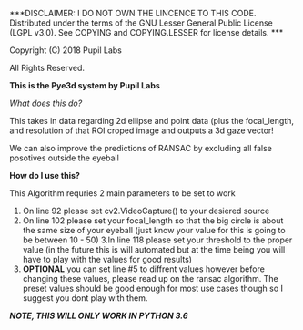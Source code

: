 ***DISCLAIMER: I DO NOT OWN THE LINCENCE TO THIS CODE. 
Distributed under the terms of the GNU
Lesser General Public License (LGPL v3.0).
See COPYING and COPYING.LESSER for license details. ***

Copyright (C) 2018 Pupil Labs

All Rights Reserved.


**This is the Pye3d system by Pupil Labs**


*What does this do?*

This takes in data regarding 2d ellipse and point data (plus the focal_length, and resolution of that ROI croped image and outputs a 3d gaze vector! 

We can also improve the predictions of RANSAC by excluding all false posotives outside the eyeball


__How do I use this?__

This Algorithm requries 2 main parameters to be set to work 

1. On line 92 please set cv2.VideoCapture() to your desiered source
2. On line 102 please set your focal_length so that the big circle is about the same size of your eyeball (just know your value for this is going to be between 10 - 50) 
3.In line 118 please set your threshold to the proper value (in the future this is will automated but at the time being you will have to play with the values for good results) 
4. **OPTIONAL** you can set line #5 to diffrent values however before changing these values, please read up on the ransac algorithm. The preset values should be good enough for most use cases though so I suggest you dont play with them. 

***NOTE, THIS WILL ONLY WORK IN PYTHON 3.6***

